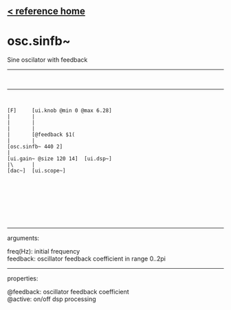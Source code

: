 [< reference home](ceammc_lib.html)
---

# osc.sinfb~


Sine oscilator with feedback

---

<br>


---


```


[F]     [ui.knob @min 0 @max 6.28]
|       |
|       |
|       |
|       [@feedback $1(
|       |
[osc.sinfb~ 440 2]
|
[ui.gain~ @size 120 14]  [ui.dsp~]
|\      |
[dac~]  [ui.scope~]







            
```

---
arguments:

freq(Hz): initial
            frequency<br>
feedback: oscillator
            feedback coefficient in range 0..2pi<br>

---
properties:

@feedback: 
            oscillator feedback coefficient<br>
@active: on/off dsp
            processing<br>

